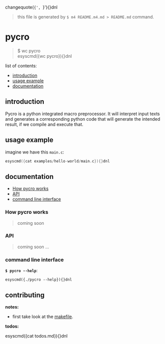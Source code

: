 changequote(`{', `}'){}dnl

> this file is generated by `$ m4 README.m4.md > README.md` command.

# pycro

> $ wc pycro \
  esyscmd({wc pycro}){}dnl

list of contents:
- [introduction](#introduction)
- [usage example](#usage-example)
- [documentation](#documentation)

## introduction
Pycro is a python integrated macro preprocessor. It will interpret input texts
and generates a corresponding python code that will generate the intended
result, if we compile and execute that.

## usage example
imagine we have this `main.c`:
```c
esyscmd({cat examples/hello-world/main.c}){}dnl
```

## documentation
- [How pycro works](#How-pycro-works)
- [API](#API)
- [command line interface](#command-line-interface)

### How pycro works
> coming soon

### API
> coming soon ...

### command line interface
__`$ pycro --help`__:
```
esyscmd({./pycro --help}){}dnl
```

## contributing
__notes:__
- first take look at the [makefile](makefile).

__todos:__

esyscmd({cat todos.md}){}dnl

